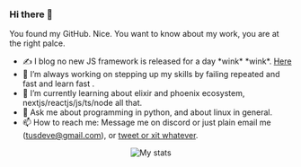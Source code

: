 ### Hi there 👋
You found my GitHub. Nice. You want to know about my work, you are at the right palce.
- ✍ I blog no new JS framework is released for a day \*wink\* \*wink\*. [Here](https://tusqasi.github.io/linux-commands/)
- 🔭 I’m always working on stepping up my skills by failing repeated and fast and learn fast .
- 🌱 I’m currently learning about elixir and phoenix ecosystem, nextjs/reactjs/js/ts/node all that.
- 💬 Ask me about programming in python, and about linux in general.
- 📫 How to reach me: Message me on discord or just plain email me (tusdeve@gmail.com), or [tweet or xit  whatever](https://twitter.com/tusharkuntawar).  
<div align="center" >    
  
![My stats](https://github-readme-stats.vercel.app/api?username=tusqasi&show_icons=true&theme=merko)  
</div>   
